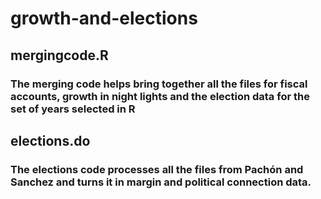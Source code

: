 # growth-and-elections
## mergingcode.R
### The merging code helps bring together all the files for fiscal accounts, growth in night lights and the election data for the set of years selected in R
## elections.do
### The elections code processes all the files from Pachón and Sanchez and turns it in margin and political connection data.
